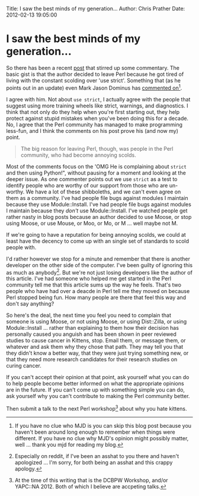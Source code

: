 Title: I saw the best minds of my generation...
Author: Chris Prather
Date: 2012-02-13 19:05:00


# I saw the best minds of my generation...

So there has been a recent [post][1] that stirred up some commentary. The basic gist is that the author decided to leave Perl because he got tired of living with the constant scolding over 'use strict'. Something that (as he points out in an update) even Mark Jason Dominus has [commented on][2][^1]. 

I agree with him. Not about `use strict`, I actually agree with the people that suggest using more training wheels like strict, warnings, and diagnostics. I think that not only do they help when you're first starting out, they help protect against stupid mistakes when you've been doing this for a decade. No, I agree that the Perl community has managed to make programming less-fun, and I think the comments on his post prove his (and now my) point. 

> The big reason for leaving Perl, though, was people in the Perl community, who had become annoying scolds.

Most of the comments focus on the 'OMG He is complaining about `strict` and then using Python!", without pausing for a moment and looking at the deeper issue. As one commenter points out we use `strict` as a test to identify people who are worthy of our support from those who are un-worthy. We have a lot of these shibboleths, and we can't even agree on them as a community. I've had people file bugs against modules I maintain because they use Module::Install. I've had people file bugs against modules I maintain because they *don't* use Module::Install. I've watched people get rather nasty in blog posts because an author decided to use Moose, or stop using Moose, or use Mouse, or Moo, or Mo, or M ... well maybe not M. 

If we're going to have a reputation for being annoying scolds, we could at least have the decency to come up with an single set of standards to scold people with.

I'd rather however we stop for a minute and remember that there is another developer on the other side of the computer. I've been guilty of ignoring this as much as anybody[^2]. But we're not just losing developers like the author of this article. I've had someone who helped me get started in the Perl community tell me that this article sums up the way he feels. That's two people who have had over a deacde in Perl tell me they moved on because Perl stopped being fun. How many people are there that feel this way and don't say anything?

So here's the deal, the next time you feel you need to complain that someone is using Moose, or not using Moose, or using Dist::Zilla, or using Module::Install ... rather than explaining to them how their decision has personally caused you anguish and has been shown in peer reviewed studies to cause cancer in Kittens, stop. Email them, or message them, or whatever and ask them why they chose that path. They may tell you that they didn't know a better way, that they were just trying something new, or that they need more research candidates for their research studies on curing cancer. 

If you can't accept their opinion at that point, ask yourself what you can do to help people become better informed on what the appropriate opinions are in the future. If you can't come up with something simple you can do, ask yourself why you can't contribute to making the Perl community better. 

Then submit a talk to the next Perl workshop[^3] about why you hate kittens.

[^1]: If you have no clue who MJD is you can skip this blog post because you haven't been around long enough to remember when things were different. If you have no clue why MJD's opinion might possibly matter, well ... thank you mjd for reading my blog.

[^2]: Especially on reddit, if I've been an asshat to you there and haven't apologized ... I'm sorry, for both being an asshat and this crappy apology.

[^3]: At the time of this writing that is the DCBPW Workshop, and/or YAPC::NA 2012. Both of which I believe are accpeting talks.

[1]: http://www.leancrew.com/all-this/2012/02/why-i-left-perl/
[2]: http://perl.plover.com/yak/12views/samples/notes.html#sl-31
